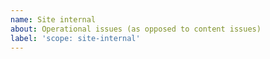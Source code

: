 ```yaml
---
name: Site internal
about: Operational issues (as opposed to content issues)
label: 'scope: site-internal'
---
```

